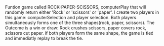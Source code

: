Funtion game called ROCK-PAPER-SCISSORS, computerPlay that will randomly return either 'Rock' or 'scissors' or 'paper'.
I create two players in this game: computerSelection and player selection.
Both players simultaneously forms one of the three shapes(rock, paper, scissors). 
The Outcome is a win or draw: Rock crushes scissors, paper covers rock, scissors cut paper.
if both players form the same shape, the game is tied and immediatly replay to break the tie.
